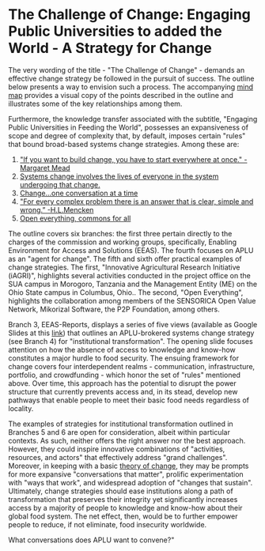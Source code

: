 # The Challenge of Change: Engaging Public Universities to added the World - A Strategy for Change

The very wording of the title - "The Challenge of Change" - demands an effective change strategy be followed in the pursuit of success.  The outline below presents a way to envision such a process.  The accompanying [mind map](https://github.com/stevebosserman/challenge-of-change/blob/master/Enabling%20Environment%20for%20Access%20and%20Solutions.pdf "EEAS MindNote mind map") provides a visual copy of the points described in the outline and illustrates some of the key relationships among them.

Furthermore, the knowledge transfer associated with the subtitle, "Engaging Public Universities in Feeding the World", possesses an expansiveness of scope and degree of complexity that, by default, imposes certain "rules" that bound broad-based systems change strategies.  Among these are:
 1. ["If you want to build change, you have to start everywhere at once." - Margaret Mead](http://www.joe.org/joe/1996october/a1.php "Margaret Mead start everywhere")
 2. [Systems change involves the lives of everyone in the system undergoing that change.](http://www.florida-rti.org/educatorresources/mtss_book_implcomp_012612.pdf "Systems change involves everyone")
 3. [Change...one conversation at a time](http://www.groupjazz.com/documents/ODP-V45No2-Kimball.pdf "changing the organization one conversation at a time")
 4. ["For every complex problem there is an answer that is clear, simple and wrong.” -H.L.Mencken](http://www.oecd.org/officialdocuments/publicdisplaydocumentpdf/?cote=EDU/CERI/CD/RD(2013)10&docLanguage=En "The simple, the complicated and the complex")
 5. [Open everything, commons for all](http://commonstransition.org/wp-content/uploads/2014/11/Commons-Transition_-Policy-Proposals-for-a-P2P-Foundation.pdf "Common transition Michel bauwens")

The outline covers six branches: the first three pertain directly to the charges of the commission and working groups, specifically, Enabling Environment for Access and Solutions (EEAS). The fourth focuses on APLU as an "agent for change".  The fifth and sixth offer practical examples of change strategies.  The first, "Innovative Agricultural Research Initiative (iAGRI)", highlights several activities conducted in the project office on the SUA campus in Morogoro, Tanzania and the Management Entity (ME) on the Ohio State campus in Columbus, Ohio.. The second, "Open Everything", highlights the collaboration among members of the SENSORICA Open Value Network, Mikorizal Software, the P2P Foundation, among others.

Branch 3, EEAS-Reports, displays a series of five views (available as Google Slides at this [link](https://docs.google.com/presentation/d/1-FpPls6emY5HOpCcRX7SVW6H0wIc6xu9uDlkb-9aGo8 "Challenge of Food Security presentation")) that outlines an APLU-brokered systems change strategy (see Branch 4) for "institutional transformation".  The opening slide focuses attention on how the absence of access to knowledge and know-how constitutes a major hurdle to food security.  The ensuing framework for change covers four interdependent realms - communication, infrastructure, portfolio, and crowdfunding - which honor the set of "rules" mentioned above. Over time, this approach has the potential to disrupt the power structure that currently prevents access and, in its stead, develop new pathways that enable people to meet their basic food needs regardless of locality.

The examples of strategies for institutional transformation outlined in Branches 5 and 6 are open for consideration, albeit within particular contexts.  As such, neither offers the right answer nor the best approach.  However, they could inspire innovative combinations of "activities, resources, and actors" that effectively address "grand challenges".  Moreover, in keeping with a basic [theory of change](https://github.com/stevebosserman/challenge-of-change/blob/master/Theory%20of%20Change-30.jpg "Theory of change slide"), they may be prompts for more expansive "conversations that matter", prolific experimentation with "ways that work", and widespread adoption of "changes that sustain".  Ultimately, change strategies should ease institutions along a path of transformation that preserves their integrity yet significantly increases access by a majority of people to knowledge and know-how about their global food system. The net effect, then, would be to further empower people to reduce, if not eliminate, food insecurity worldwide. 

What conversations does APLU want to convene?"
